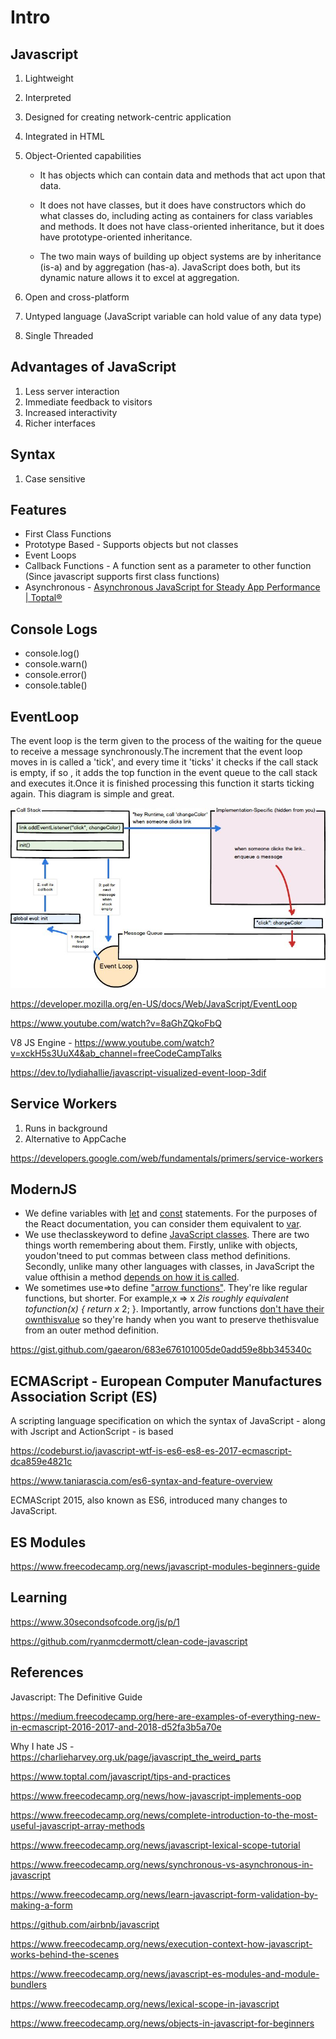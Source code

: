 # Intro

## Javascript

1. Lightweight

2. Interpreted

3. Designed for creating network-centric application

4. Integrated in HTML

5. Object-Oriented capabilities

   - It has objects which can contain data and methods that act upon that data.

   - It does not have classes, but it does have constructors which do what classes do, including acting as containers for class variables and methods. It does not have class-oriented inheritance, but it does have prototype-oriented inheritance.

   - The two main ways of building up object systems are by inheritance (is-a) and by aggregation (has-a). JavaScript does both, but its dynamic nature allows it to excel at aggregation.

6. Open and cross-platform

7. Untyped language (JavaScript variable can hold value of any data type)

8. Single Threaded

## Advantages of JavaScript

1. Less server interaction
2. Immediate feedback to visitors
3. Increased interactivity
4. Richer interfaces

## Syntax

1. Case sensitive

## Features

- First Class Functions
- Prototype Based - Supports objects but not classes
- Event Loops
- Callback Functions - A function sent as a parameter to other function (Since javascript supports first class functions)
- Asynchronous - [Asynchronous JavaScript for Steady App Performance | Toptal®](https://www.toptal.com/javascript/asynchronous-javascript-programming)

## Console Logs

- console.log()
- console.warn()
- console.error()
- console.table()

## EventLoop

The event loop is the term given to the process of the waiting for the queue to receive a message synchronously.The increment that the event loop moves in is called a 'tick', and every time it 'ticks' it checks if the call stack is empty, if so , it adds the top function in the event queue to the call stack and executes it.Once it is finished processing this function it starts ticking again. This diagram is simple and great.

![image](../../media/js-Intro-image1.jpg)

<https://developer.mozilla.org/en-US/docs/Web/JavaScript/EventLoop>

<https://www.youtube.com/watch?v=8aGhZQkoFbQ>

V8 JS Engine - <https://www.youtube.com/watch?v=xckH5s3UuX4&ab_channel=freeCodeCampTalks>

<https://dev.to/lydiahallie/javascript-visualized-event-loop-3dif>

## Service Workers

1. Runs in background
2. Alternative to AppCache

<https://developers.google.com/web/fundamentals/primers/service-workers>

## ModernJS

- We define variables with [let](https://developer.mozilla.org/en-US/docs/Web/JavaScript/Reference/Statements/let) and [const](https://developer.mozilla.org/en-US/docs/Web/JavaScript/Reference/Statements/const) statements. For the purposes of the React documentation, you can consider them equivalent to [var](https://developer.mozilla.org/en-US/docs/Web/JavaScript/Reference/Statements/var).
- We use theclasskeyword to define [JavaScript classes](https://developer.mozilla.org/en-US/docs/Web/JavaScript/Reference/Classes). There are two things worth remembering about them. Firstly, unlike with objects, youdon'tneed to put commas between class method definitions. Secondly, unlike many other languages with classes, in JavaScript the value ofthisin a method [depends on how it is called](https://developer.mozilla.org/en-US/docs/Web/JavaScript/Reference/Classes#Boxing_with_prototype_and_static_methods).
- We sometimes use=>to define ["arrow functions"](https://developer.mozilla.org/en-US/docs/Web/JavaScript/Reference/Functions/Arrow_functions). They're like regular functions, but shorter. For example,x => x *2is roughly equivalent tofunction(x) { return x* 2; }. Importantly, arrow functions [don't have their ownthisvalue](https://developer.mozilla.org/en-US/docs/Web/JavaScript/Reference/Functions/Arrow_functions#No_separate_this) so they're handy when you want to preserve thethisvalue from an outer method definition.

<https://gist.github.com/gaearon/683e676101005de0add59e8bb345340c>

## ECMAScript - European Computer Manufactures Association Script (ES)

A scripting language specification on which the syntax of JavaScript - along with Jscript and ActionScript - is based

<https://codeburst.io/javascript-wtf-is-es6-es8-es-2017-ecmascript-dca859e4821c>

<https://www.taniarascia.com/es6-syntax-and-feature-overview>

ECMAScript 2015, also known as ES6, introduced many changes to JavaScript.

## ES Modules

<https://www.freecodecamp.org/news/javascript-modules-beginners-guide>

## Learning

<https://www.30secondsofcode.org/js/p/1>

<https://github.com/ryanmcdermott/clean-code-javascript>

## References

Javascript: The Definitive Guide

<https://medium.freecodecamp.org/here-are-examples-of-everything-new-in-ecmascript-2016-2017-and-2018-d52fa3b5a70e>

Why I hate JS - <https://charlieharvey.org.uk/page/javascript_the_weird_parts>

<https://www.toptal.com/javascript/tips-and-practices>

<https://www.freecodecamp.org/news/how-javascript-implements-oop>

<https://www.freecodecamp.org/news/complete-introduction-to-the-most-useful-javascript-array-methods>

<https://www.freecodecamp.org/news/javascript-lexical-scope-tutorial>

<https://www.freecodecamp.org/news/synchronous-vs-asynchronous-in-javascript>

<https://www.freecodecamp.org/news/learn-javascript-form-validation-by-making-a-form>

<https://github.com/airbnb/javascript>

<https://www.freecodecamp.org/news/execution-context-how-javascript-works-behind-the-scenes>

<https://www.freecodecamp.org/news/javascript-es-modules-and-module-bundlers>

<https://www.freecodecamp.org/news/lexical-scope-in-javascript>

<https://www.freecodecamp.org/news/objects-in-javascript-for-beginners>
